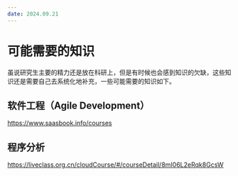 ```yaml
---
date: 2024.09.21
---
```


# 可能需要的知识

虽说研究生主要的精力还是放在科研上，但是有时候也会感到知识的欠缺，这些知识还是需要自己去系统化地补充，一些可能需要的知识如下。

## 软件工程（Agile Development）
<https://www.saasbook.info/courses>
## 程序分析
<https://liveclass.org.cn/cloudCourse/#/courseDetail/8mI06L2eRqk8GcsW>
